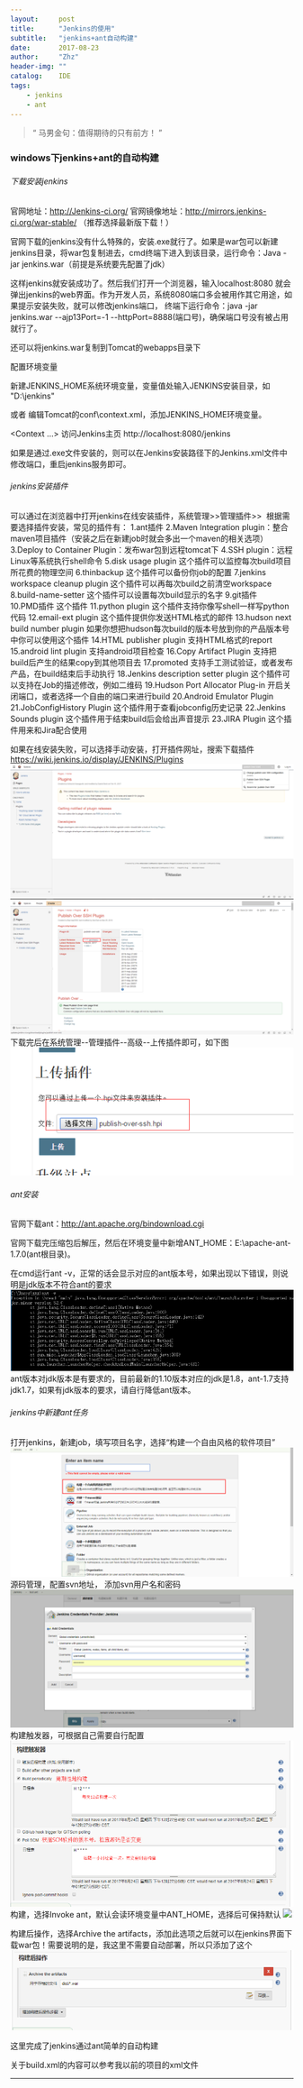 ```yaml
---
layout:     post
title:      "Jenkins的使用"
subtitle:   "jenkins+ant自动构建"
date:       2017-08-23
author:     "Zhz"
header-img: ""
catalog:    IDE
tags:
    - jenkins
	- ant
---
```


> “ 马男金句：值得期待的只有前方！ ”


### windows下jenkins+ant的自动构建

###### 下载安装jenkins

官网地址：<a href="http://Jenkins-ci.org/">http://Jenkins-ci.org/</a> 
官网镜像地址：<a href="http://mirrors.jenkins-ci.org/war-stable/">http://mirrors.jenkins-ci.org/war-stable/</a> （推荐选择最新版下载！）

官网下载的jenkins没有什么特殊的，安装.exe就行了。如果是war包可以新建jenkins目录，将war包复制进去，cmd终端下进入到该目录，运行命令：Java -jar jenkins.war（前提是系统要先配置了jdk）

这样jenkins就安装成功了。然后我们打开一个浏览器，输入localhost:8080 就会弹出jenkins的web界面。作为开发人员，系统8080端口多会被用作其它用途，如果提示安装失败，就可以修改jenkins端口，
终端下运行命令：java -jar jenkins.war --ajp13Port=-1 --httpPort=8888(端口号)，确保端口号没有被占用就行了。

还可以将jenkins.war复制到Tomcat的webapps目录下

配置环境变量

新建JENKINS_HOME系统环境变量，变量值处输入JENKINS安装目录，如 "D:\jenkins"

或者 编辑Tomcat的conf\context.xml，添加JENKINS_HOME环境变量。

<Context ...>
  <Environment name="JENKINS_HOME" value="D:/jenkins/" type="java.lang.String"/>
</Context>
访问Jenkins主页  http://localhost:8080/jenkins

如果是通过.exe文件安装的，则可以在Jenkins安装路径下的Jenkins.xml文件中修改端口，重启jenkins服务即可。

###### jenkins安装插件

可以通过在浏览器中打开jenkins在线安装插件，系统管理>>管理插件>>
<img/>
根据需要选择插件安装，常见的插件有：
1.ant插件 
2.Maven Integration plugin：整合maven项目插件（安装之后在新建job时就会多出一个maven的相关选项）
3.Deploy to Container Plugin：发布war包到远程tomcat下
4.SSH plugin：远程Linux等系统执行shell命令
5.disk usage plugin  这个插件可以监控每次build项目所花费的物理空间 
6.thinbackup 这个插件可以备份你job的配置 
7.jenkins workspace cleanup plugin 这个插件可以再每次build之前清空workspace 
8.build-name-setter 这个插件可以设置每次build显示的名字 
9.git插件  
10.PMD插件 这个插件 
11.python plugin 这个插件支持你像写shell一样写python代码 
12.email-ext plugin 这个插件提供你发送HTML格式的邮件 
13.hudson next build number plugin 如果你想把hudson每次build的版本号放到你的产品版本号中你可以使用这个插件 
14.HTML publisher plugin 支持HTML格式的report 
15.android lint plugin  支持android项目检查 
16.Copy Artifact Plugin  支持把build后产生的结果copy到其他项目去 
17.promoted 支持手工测试验证，或者发布产品，在build结束后手动执行 
18.Jenkins description setter plugin  这个插件可以支持在Job的描述修改，例如二维码 
19.Hudson Port Allocator Plug-in  开启关闭端口，或者选择一个自由的端口来进行build 
20.Android Emulator Plugin 
21.JobConfigHistory Plugin  这个插件用于查看jobconfig历史记录 
22.Jenkins Sounds plugin  这个插件用于结束build后会给出声音提示 
23.JIRA Plugin  这个插件用来和Jira配合使用 

如果在线安装失败，可以选择手动安装，打开插件网址，搜索下载插件
<a href="https://wiki.jenkins.io/display/JENKINS/Plugins">https://wiki.jenkins.io/display/JENKINS/Plugins</a>
<img src="/img/in-post/20170823_jenkins/1-2-2.png">
<img src="/img/in-post/20170823_jenkins/1-2-3.png">
下载完后在系统管理--管理插件--高级--上传插件即可，如下图
<img src="/img/in-post/20170823_jenkins/1-2-4.png">

###### ant安装

官网下载ant：<a href="http://ant.apache.org/bindownload.cgi">http://ant.apache.org/bindownload.cgi</a>

官网下载完压缩包后解压，然后在环境变量中新增ANT_HOME：E:\apache-ant-1.7.0(ant根目录)。

在cmd运行ant -v，正常的话会显示对应的ant版本号，如果出现以下错误，则说明是jdk版本不符合ant的要求
<img src="/img/in-post/20170823_jenkins/1-3-1.png">
ant版本对jdk版本是有要求的，目前最新的1.10版本对应的jdk是1.8，ant-1.7支持jdk1.7，如果有jdk版本的要求，请自行降低ant版本。

###### jenkins中新建ant任务

打开jenkins，新建job，填写项目名字，选择“构建一个自由风格的软件项目”
<img src="/img/in-post/20170823_jenkins/1-4-1.png">
源码管理，配置svn地址，	添加svn用户名和密码
<img src="/img/in-post/20170823_jenkins/1-4-2.png">
构建触发器，可根据自己需要自行配置
<img src="/img/in-post/20170823_jenkins/1-4-3.png">
构建，选择Invoke ant，默认会读环境变量中ANT_HOME，选择后可保持默认
<img src="/img/in-post/20170823_jenkins/1-4-4png">

构建后操作，选择Archive the artifacts，添加此选项之后就可以在jenkins界面下载war包！需要说明的是，我这里不需要自动部署，所以只添加了这个
<img src="/img/in-post/20170823_jenkins/1-4-5.png">

这里完成了jenkins通过ant简单的自动构建

关于build.xml的内容可以参考我以前的项目的xml文件

---